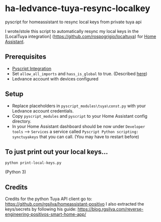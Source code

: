 # ha-ledvance-tuya-resync-localkey
pyscript for homeassistant to resync local keys from private tuya api

I wrote/stole this script to automatically resync my local keys in the [LocalTuya integration] (https://github.com/rospogrigio/localtuya) for [Home Assistant](https://www.home-assistant.io/).

## Prerequisites

- [Pyscript Integration](https://hacs-pyscript.readthedocs.io/en/latest/)
- Set `allow_all_imports` and `hass_is_global` to true. (Described [here](https://hacs-pyscript.readthedocs.io/en/latest/configuration.html))
- Ledvance account with devices configured

## Setup

- Replace placeholders in `pyscript_modules\tuya\const.py` with your Ledvance account credentials.
- Copy `pyscript_modules` and `pyscript` to your Home Assistant config directory.
- In your Home Assistant dashboard should be now under `Developer tools` --> `Services` a service called `Pyscript Python scripting: synctuyakeys` that you can call. (You may have to restart before)

## To just print out your local keys...

```
python print-local-keys.py
```
(Python 3)

## Credits

Credits for the python Tuya API client go to: https://github.com/rgsilva/homeassistant-positivo
I also extracted the keys/secrets by following his guide: https://blog.rgsilva.com/reverse-engineering-positivos-smart-home-app/